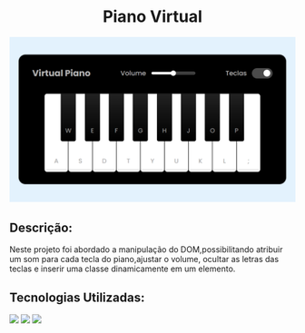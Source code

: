 <h1 align="center">Piano Virtual</h1>
<img  src="./src/img/piano.png"/>

<h2>Descrição:</h2>
<p>Neste projeto foi abordado a manipulação do DOM,possibilitando atribuir um som para cada tecla do piano,ajustar o volume, ocultar as letras das teclas e inserir uma classe dinamicamente em um elemento.</p>
<h2>Tecnologias Utilizadas:</h2>
<img src="https://img.shields.io/badge/HTML5-E34F26?style=for-the-badge&logo=html5&logoColor=white
"/>
<img src="https://img.shields.io/badge/CSS3-1572B6?style=for-the-badge&logo=css3&logoColor=white" />
<img src="https://img.shields.io/badge/JavaScript-F7DF1E?style=for-the-badge&logo=javascript&logoColor=black
" />
